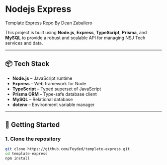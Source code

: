 # Nodejs Express

Template Express Repo By Dean Zaballero

This project is built using **Node.js**, **Express**, **TypeScript**, **Prisma**, and **MySQL** to provide a robust and scalable API for managing NSJ Tech services and data.

---

## 📦 Tech Stack

- **Node.js** – JavaScript runtime
- **Express** – Web framework for Node
- **TypeScript** – Typed superset of JavaScript
- **Prisma ORM** – Type-safe database client
- **MySQL** – Relational database
- **dotenv** – Environment variable manager

---

## 🚀 Getting Started

### 1. Clone the repository

```bash
git clone https://github.com/Feyded/template-express.git
cd template-express
npm install